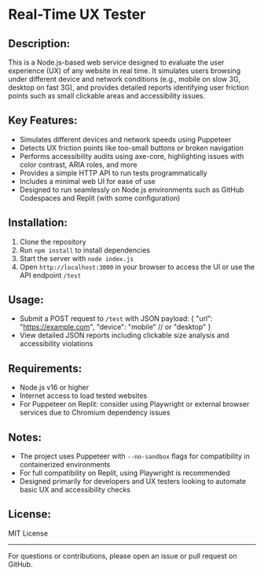 Real-Time UX Tester
==================

Description:
------------
This is a Node.js-based web service designed to evaluate the user experience (UX) of any website in real time. 
It simulates users browsing under different device and network conditions (e.g., mobile on slow 3G, desktop on fast 3G), 
and provides detailed reports identifying user friction points such as small clickable areas and accessibility issues.

Key Features:
-------------
- Simulates different devices and network speeds using Puppeteer
- Detects UX friction points like too-small buttons or broken navigation
- Performs accessibility audits using axe-core, highlighting issues with color contrast, ARIA roles, and more
- Provides a simple HTTP API to run tests programmatically
- Includes a minimal web UI for ease of use
- Designed to run seamlessly on Node.js environments such as GitHub Codespaces and Replit (with some configuration)

Installation:
-------------
1. Clone the repository
2. Run `npm install` to install dependencies
3. Start the server with `node index.js`
4. Open `http://localhost:3000` in your browser to access the UI or use the API endpoint `/test`

Usage:
------
- Submit a POST request to `/test` with JSON payload:
  {
    "url": "https://example.com",
    "device": "mobile" // or "desktop"
  }
- View detailed JSON reports including clickable size analysis and accessibility violations

Requirements:
-------------
- Node.js v16 or higher
- Internet access to load tested websites
- For Puppeteer on Replit: consider using Playwright or external browser services due to Chromium dependency issues

Notes:
------
- The project uses Puppeteer with `--no-sandbox` flags for compatibility in containerized environments
- For full compatibility on Replit, using Playwright is recommended
- Designed primarily for developers and UX testers looking to automate basic UX and accessibility checks

License:
--------
MIT License

---

For questions or contributions, please open an issue or pull request on GitHub.
